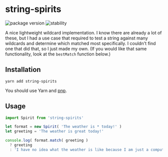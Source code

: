 # string-spirits
![package version](https://img.shields.io/badge/dynamic/json.svg?color=d7d7d7&label=string-spirits&query=%24.version&url=https%3A%2F%2Funpkg.io%2Fstring-spirits%2Fpackage.json&prefix=v)
![stability](https://img.shields.io/badge/stability-release-66f29a.svg)

A nice lightweight wildcard implementation. I know there are already a lot of these,
but I had a use case that required to test a string against many wildcards and
determine which matched most specifically. I couldn't find one that did that, so
I just made my own. (If you would like that same functionality, look at the `bestMatch`
function below.)

## Installation
```Shell
yarn add string-spirits
```
You should use Yarn and [pnp](https://yarnpkg.com/en/docs/pnp).

## Usage
```JavaScript
import Spirit from 'string-spirits'

let format = new Spirit( 'The weather is * today!' )
let greeting = 'The weather is great today!'

console.log( format.match( greeting )
  ? greeting
  : 'I have no idea what the weather is like because I am just a computer!' )
```
